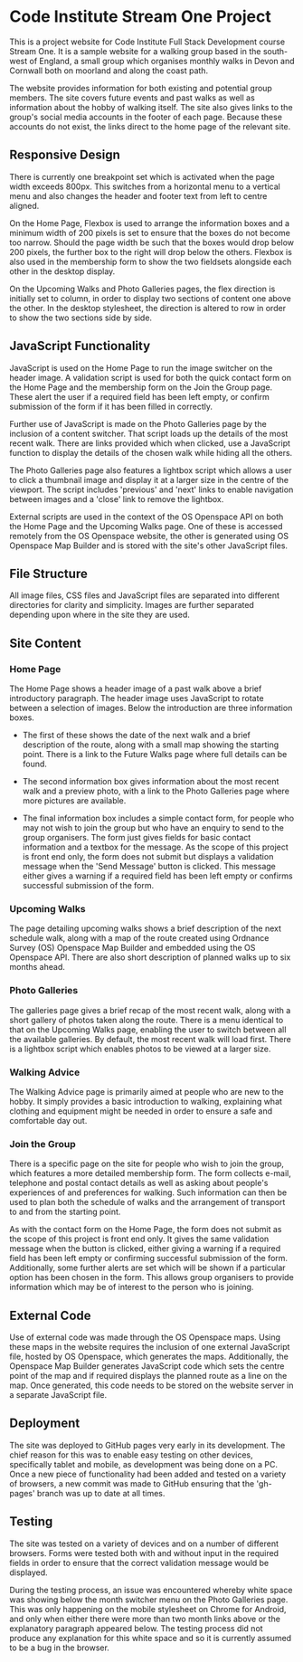 # Code Institute Stream One Project
 
This is a project website for Code Institute Full Stack Development course Stream One. It is a sample website for a walking group based in the south-west of England, a small group which organises monthly walks in Devon and Cornwall both on moorland and along the coast path. 

The website provides information for both existing and potential group members. The site covers future events and past walks as well as information about the hobby of walking itself. The site also gives links to the group's social media accounts in the footer of each page. Because these accounts do not exist, the links direct to the home page of the relevant site.

## Responsive Design

There is currently one breakpoint set which is activated when the page width exceeds 800px. This switches from a horizontal menu to a vertical menu and also changes the header and footer text from left to centre aligned.

On the Home Page, Flexbox is used to arrange the information boxes and a minimum width of 200 pixels is set to ensure that the boxes do not become too narrow. Should the page width be such that the boxes would drop below 200 pixels, the further box to the right will drop below the others. Flexbox is also used in the membership form to show the two fieldsets alongside each other in the desktop display.

On the Upcoming Walks and Photo Galleries pages, the flex direction is initially set to column, in order to display two sections of content one above the other. In the desktop stylesheet, the direction is altered to row in order to show the two sections side by side.

## JavaScript Functionality

JavaScript is used on the Home Page to run the image switcher on the header image. A validation script is used for both the quick contact form on the Home Page and the membership form on the Join the Group page. These alert the user if a required field has been left empty, or confirm submission of the form if it has been filled in correctly.

Further use of JavaScript is made on the Photo Galleries page by the inclusion of a content switcher. That script loads up the details of the most recent walk. There are links provided which when clicked, use a JavaScript function to display the details of the chosen walk while hiding all the others.

The Photo Galleries page also features a lightbox script which allows a user to click a thumbnail image and display it at a larger size in the centre of the viewport. The script includes 'previous' and 'next' links to enable navigation between images and a 'close' link to remove the lightbox.

External scripts are used in the context of the OS Openspace API on both the Home Page and the Upcoming Walks page. One of these is accessed remotely from the OS Openspace website, the other is generated using OS Openspace Map Builder and is stored with the site's other JavaScript files.

## File Structure

All image files, CSS files and JavaScript files are separated into different directories for clarity and simplicity. Images are further separated depending upon where in the site they are used.

## Site Content

### Home Page

The Home Page shows a header image of a past walk above a brief introductory paragraph. The header image uses JavaScript to rotate between a selection of images. Below the introduction are three information boxes.

* The first of these shows the date of the next walk and a brief description of the route, along with a small map showing the starting point. There is a link to the Future Walks page where full details can be found.

* The second information box gives information about the most recent walk and a preview photo, with a link to the Photo Galleries page where more pictures are available.

* The final information box includes a simple contact form, for people who may not wish to join the group but who have an enquiry to send to the group organisers. The form just gives fields for basic contact information and a textbox for the message. As the scope of this project is front end only, the form does not submit but displays a validation message when the 'Send Message' button is clicked. This message either gives a warning if a required field has been left empty or confirms successful submission of the form.

### Upcoming Walks

The page detailing upcoming walks shows a brief description of the next schedule walk, along with a map of the route created using Ordnance Survey (OS) Openspace Map Builder and embedded using the OS Openspace API. There are also short description of planned walks up to six months ahead.

### Photo Galleries

The galleries page gives a brief recap of the most recent walk, along with a short gallery of photos taken along the route. There is a menu identical to that on the Upcoming Walks page, enabling the user to switch between all the available galleries. By default, the most recent walk will load first. There is a lightbox script which enables photos to be viewed at a larger size.

### Walking Advice

The Walking Advice page is primarily aimed at people who are new to the hobby. It simply provides a basic introduction to walking, explaining what clothing and equipment might be needed in order to ensure a safe and comfortable day out.

### Join the Group

There is a specific page on the site for people who wish to join the group, which features a more detailed membership form. The form collects e-mail, telephone and postal contact details as well as asking about people's experiences of and preferences for walking. Such information can then be used to plan both the schedule of walks and the arrangement of transport to and from the starting point.

As with the contact form on the Home Page, the form does not submit as the scope of this project is front end only. It gives the same validation message when the button is clicked, either giving a warning if a required field has been left empty or confirming successful submission of the form. Additionally, some further alerts are set which will be shown if a particular option has been chosen in the form. This allows group organisers to provide information which may be of interest to the person who is joining.

## External Code

Use of external code was made through the OS Openspace maps. Using these maps in the website requires the inclusion of one external JavaScript file, hosted by OS Openspace, which generates the maps. Additionally, the Openspace Map Builder generates JavaScript code which sets the centre point of the map and if required displays the planned route as a line on the map. Once generated, this code needs to be stored on the website server in a separate JavaScript file.

## Deployment

The site was deployed to GitHub pages very early in its development. The chief reason for this was to enable easy testing on other devices, specifically tablet and mobile, as development was being done on a PC. Once a new piece of functionality had been added and tested on a variety of browsers, a new commit was made to GitHub ensuring that the 'gh-pages' branch was up to date at all times.

## Testing

The site was tested on a variety of devices and on a number of different browsers. Forms were tested both with and without input in the required fields in order to ensure that the correct validation message would be displayed.

During the testing process, an issue was encountered whereby white space was showing below the month switcher menu on the Photo Galleries page. This was only happening on the mobile stylesheet on Chrome for Android, and only when either there were more than two month links above or the explanatory paragraph appeared below. The testing process did not produce any explanation for this white space and so it is currently assumed to be a bug in the browser.